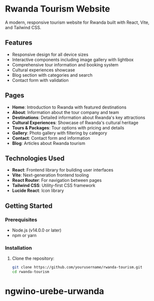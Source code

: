 # Rwanda Tourism Website

A modern, responsive tourism website for Rwanda built with React, Vite, and Tailwind CSS.

## Features

- Responsive design for all device sizes
- Interactive components including image gallery with lightbox
- Comprehensive tour information and booking system
- Cultural experiences showcase
- Blog section with categories and search
- Contact form with validation

## Pages

- **Home**: Introduction to Rwanda with featured destinations
- **About**: Information about the tour company and team
- **Destinations**: Detailed information about Rwanda's key attractions
- **Cultural Experiences**: Showcase of Rwanda's cultural heritage
- **Tours & Packages**: Tour options with pricing and details
- **Gallery**: Photo gallery with filtering by category
- **Contact**: Contact form and information
- **Blog**: Articles about Rwanda tourism

## Technologies Used

- **React**: Frontend library for building user interfaces
- **Vite**: Next-generation frontend tooling
- **React Router**: For navigation between pages
- **Tailwind CSS**: Utility-first CSS framework
- **Lucide React**: Icon library

## Getting Started

### Prerequisites

- Node.js (v14.0.0 or later)
- npm or yarn

### Installation

1. Clone the repository:
   ```bash
   git clone https://github.com/yourusername/rwanda-tourism.git
   cd rwanda-tourism

# ngwino-urebe-urwanda
